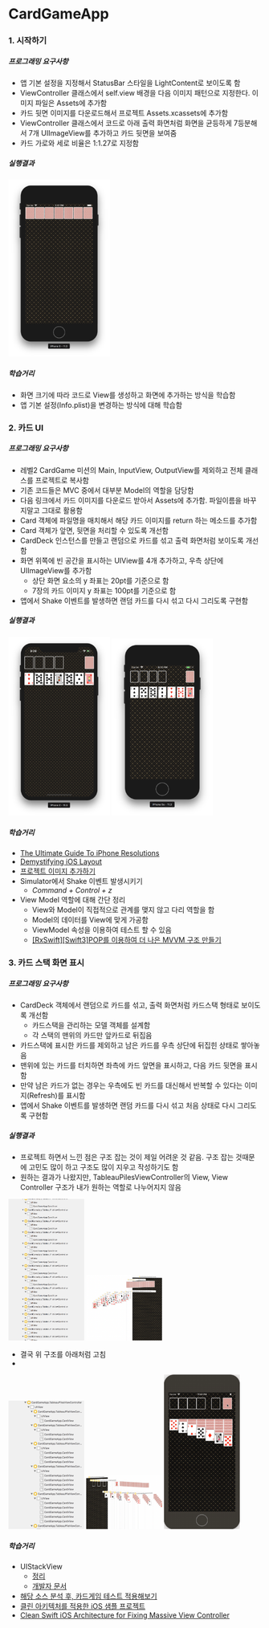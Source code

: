 # CardGameApp

### 1. 시작하기 

##### 프로그래밍 요구사항
* 앱 기본 설정을 지정해서 StatusBar 스타일을 LightContent로 보이도록 함
* ViewController 클래스에서 self.view 배경을 다음 이미지 패턴으로 지정한다. 이미지 파일은 Assets에 추가함
* 카드 뒷면 이미지를 다운로드해서 프로젝트 Assets.xcassets에 추가함
* ViewController 클래스에서 코드로 아래 출력 화면처럼 화면을 균등하게 7등분해서 7개 UIImageView를 추가하고 카드 뒷면을 보여줌
* 카드 가로와 세로 비율은 1:1.27로 지정함

##### 실행결과 

<img src="./images/cardgame-app-result-1.png" width="40%"></img>

##### 학습거리
* 화면 크기에 따라 코드로 View를 생성하고 화면에 추가하는 방식을 학습함
* 앱 기본 설정(Info.plist)을 변경하는 방식에 대해 학습함

### 2. 카드 UI

##### 프로그래밍 요구사항
* 레벨2 CardGame 미션의 Main, InputView, OutputView를 제외하고 전체 클래스를 프로젝트로 복사함
* 기존 코드들은 MVC 중에서 대부분 Model의 역할을 담당함
* 다음 링크에서 카드 이미지를 다운로드 받아서 Assets에 추가함. 파일이름을 바꾸지말고 그대로 활용함
* Card 객체에 파일명을 매치해서 해당 카드 이미지를 return 하는 메소드를 추가함
* Card 객체가 앞면, 뒷면을 처리할 수 있도록 개선함
* CardDeck 인스턴스를 만들고 랜덤으로 카드를 섞고 출력 화면처럼 보이도록 개선함
* 화면 위쪽에 빈 공간을 표시하는 UIView를 4개 추가하고, 우측 상단에 UIImageView를 추가함
    * 상단 화면 요소의 y 좌표는 20pt를 기준으로 함
    * 7장의 카드 이미지 y 좌표는 100pt를 기준으로 함
* 앱에서 Shake 이벤트를 발생하면 랜덤 카드를 다시 섞고 다시 그리도록 구현함

##### 실행결과

<img src="./images/cardgame-app-result-2-1.png" width="40%"></img>
<img src="./images/cardgame-app-result-2-2.png" width="40%"></img>

##### 학습거리
* [The Ultimate Guide To iPhone Resolutions](https://www.paintcodeapp.com/news/ultimate-guide-to-iphone-resolutions)
* [Demystifying iOS Layout](http://tech.gc.com/demystifying-ios-layout/)
* [프로젝트 이미지 추가하기](https://wiki.yuaming.com/ios/adding-images-in-project.html) 
* Simulator에서 Shake 이벤트 발생시키기
    * _Command + Control + z_ 
* View Model 역할에 대해 간단 정리
    * View와 Model이 직접적으로 관계를 맺지 않고 다리 역할을 함
    * Model의 데이터를 View에 맞게 가공함
    * ViewModel 속성을 이용하여 테스트 할 수 있음 
    * [[RxSwift][Swift3]POP를 이용하여 더 나은 MVVM 구조 만들기](http://minsone.github.io/programming/better-mvvm-architecture-from-kickstarter-oss)

### 3. 카드 스택 화면 표시

##### 프로그래밍 요구사항
* CardDeck 객체에서 랜덤으로 카드를 섞고, 출력 화면처럼 카드스택 형태로 보이도록 개선함
    * 카드스택을 관리하는 모델 객체를 설계함
    * 각 스택의 맨위의 카드만 앞카드로 뒤집음
* 카드스택에 표시한 카드를 제외하고 남은 카드를 우측 상단에 뒤집힌 상태로 쌓아놓음
* 맨위에 있는 카드를 터치하면 좌측에 카드 앞면을 표시하고, 다음 카드 뒷면을 표시함
* 만약 남은 카드가 없는 경우는 우측에도 빈 카드를 대신해서 반복할 수 있다는 이미지(Refresh)를 표시함
* 앱에서 Shake 이벤트를 발생하면 랜덤 카드를 다시 섞고 처음 상태로 다시 그리도록 구현함

##### 실행결과
* 프로젝트 하면서 느낀 점은 구조 잡는 것이 제일 어려운 것 같음. 구조 잡는 것때문에 고민도 많이 하고 구조도 많이 지우고 작성하기도 함
* 원하는 결과가 나왔지만, TableauPilesViewController의 View, View Controller 구조가 내가 원하는 역할로 나누어지지 않음

<img src="./images/cardgame-app-result-3-1.png" width="30%"></img>
<img src="./images/cardgame-app-result-3-2.png" width="30%"></img>

* 결국 위 구조를 아래처럼 고침
* 
<img src="./images/cardgame-app-result-3-3.png" width="30%"></img>
<img src="./images/cardgame-app-result-3-4.png" width="30%"></img>
<img src="./images/cardgame-app-result-3-5.gif" width="30%"></img>

##### 학습거리 
* UIStackView
    * [정리](https://wiki.yuaming.com/ios/auto-layout.html)
    * [개발자 문서](https://developer.apple.com/documentation/uikit/uistackview)
* [해당 소스 분석 후, 카드게임 테스트 적용해보기](https://github.com/asmtechnology/Lesson12.iOSTesting.2017.Apress)
* [클린 아키텍처를 적용한 iOS 샘플 프로젝트](https://github.com/Clean-Swift/CleanStore)
* [Clean Swift iOS Architecture for Fixing Massive View Controller](https://clean-swift.com/clean-swift-ios-architecture/)